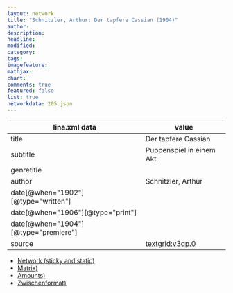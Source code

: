 ```yaml
---
layout: network
title: "Schnitzler, Arthur: Der tapfere Cassian (1904)"
author:
description:
headline:
modified:
category:
tags:
imagefeature: 
mathjax: 
chart: 
comments: true
featured: false
list: true
networkdata: 205.json
---
```

lina.xml data  | value
------------- | -------------
title|Der tapfere Cassian
subtitle|Puppenspiel in einem Akt
genretitle|
author|Schnitzler, Arthur
date[@when="1902"][@type="written"]|
date[@when="1906"][@type="print"]|
date[@when="1904"][@type="premiere"]|
source|[textgrid:v3qp.0](https://textgridlab.org/1.0/tgcrud-public/rest/textgrid:v3qp.0/data)



* [Network (sticky and static)](/linas/network205)
* [Matrix)](/linas/matrix205)
* [Amounts)](/linas/amount205)
* [Zwischenformat)](/linas/lina205 )
